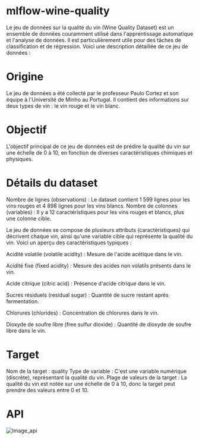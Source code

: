 # mlflow-wine-quality

Le jeu de données sur la qualité du vin (Wine Quality Dataset) est un ensemble de données couramment utilisé dans l'apprentissage automatique et l'analyse de données. Il est particulièrement utile pour des tâches de classification et de régression. Voici une description détaillée de ce jeu de données :

# Origine
Le jeu de données a été collecté par le professeur Paulo Cortez et son équipe à l'Université de Minho au Portugal. Il contient des informations sur deux types de vin : le vin rouge et le vin blanc.

# Objectif
L'objectif principal de ce jeu de données est de prédire la qualité du vin sur une échelle de 0 à 10, en fonction de diverses caractéristiques chimiques et physiques.


# Détails du dataset
Nombre de lignes (observations) : Le dataset contient 1 599 lignes pour les vins rouges et 4 898 lignes pour les vins blancs.
Nombre de colonnes (variables) : Il y a 12 caractéristiques pour les vins rouges et blancs, plus une colonne cible.

Le jeu de données se compose de plusieurs attributs (caractéristiques) qui décrivent chaque vin, ainsi qu'une variable cible qui représente la qualité du vin. Voici un aperçu des caractéristiques typiques :


  
  Acidité volatile (volatile acidity) : Mesure de l'acide acétique dans le vin.
  
  Acidité fixe (fixed acidity) : Mesure des acides non volatils présents dans le vin.
  
  Acide citrique (citric acid) : Présence d'acide citrique dans le vin.
  
  Sucres résiduels (residual sugar) : Quantité de sucre restant après fermentation.
  
  Chlorures (chlorides) : Concentration de chlorures dans le vin.
  
  Dioxyde de soufre libre (free sulfur dioxide) : Quantité de dioxyde de soufre libre dans le vin.
  
# Target
Nom de la target : quality
Type de variable : C'est une variable numérique (discrète), représentant la qualité du vin.
Plage de valeurs de la target : La qualité du vin est notée sur une échelle de 0 à 10, donc la target peut prendre des valeurs entre 0 et 10.

  # API
  ![Image_api](https://github.com/user-attachments/assets/185030d7-eb15-463f-bcf2-a1834f4f94f1)


  
